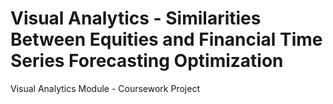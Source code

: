 # Visual Analytics - Similarities Between Equities and Financial Time Series Forecasting Optimization
Visual Analytics Module - Coursework Project
